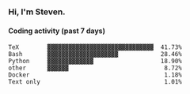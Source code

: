 ### Hi, I'm Steven.

#### Coding activity (past 7 days)
```
TeX        ▓▓▓▓▓▓▓▓▓▓▓▓▓▓▓▓▓▓▓▓▓▓▓▓▓▓▓▓▓▓  41.73%
Bash       ▓▓▓▓▓▓▓▓▓▓▓▓▓▓▓▓▓▓▓▓            28.46%
Python     ▓▓▓▓▓▓▓▓▓▓▓▓▓                   18.90%
other      ▓▓▓▓▓▓                           8.72%
Docker                                      1.18%
Text only                                   1.01%
```

